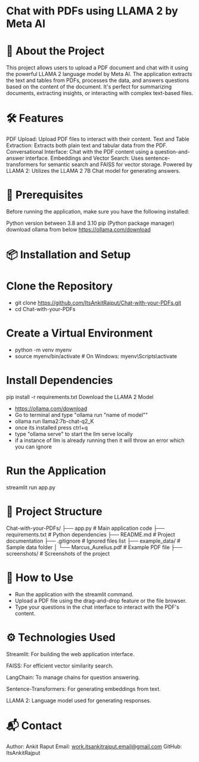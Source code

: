 # Chat with PDFs using LLAMA 2 by Meta AI
# 🚀 About the Project
This project allows users to upload a PDF document and chat with it using the powerful LLAMA 2 language model by Meta AI. The application extracts the text and tables from PDFs, processes the data, and answers questions based on the content of the document. It's perfect for summarizing documents, extracting insights, or interacting with complex text-based files.

# 🛠 Features
PDF Upload:                     Upload PDF files to interact with their content.
Text and Table Extraction:      Extracts both plain text and tabular data from the PDF.
Conversational Interface:       Chat with the PDF content using a question-and-answer interface.
Embeddings and Vector Search:   Uses sentence-transformers for semantic search and FAISS for vector storage.
Powered by LLAMA 2:             Utilizes the LLAMA 2 7B Chat model for generating answers.

# 🧩 Prerequisites
Before running the application, make sure you have the following installed:

Python version between 3.8 and 3.10
pip (Python package manager)
download ollama from below 
https://ollama.com/download


# 📦 Installation and Setup

# Clone the Repository
- git clone https://github.com/ItsAnkitRajput/Chat-with-your-PDFs.git
- cd Chat-with-your-PDFs

# Create a Virtual Environment
- python -m venv myenv
- source myenv/bin/activate  # On Windows: myenv\Scripts\activate

# Install Dependencies
pip install -r requirements.txt
Download the LLAMA 2 Model
- https://ollama.com/download
- Go to terminal and type "ollama run "name of model""
- ollama run llama2:7b-chat-q2_K
- once its installed press ctrl+q
- type "ollama serve" to start the llm serve locally
- if a instance of llm is already running then it will throw an error which you can ignore

# Run the Application
streamlit run app.py

# 📂 Project Structure
Chat-with-your-PDFs/
├── app.py                     # Main application code
├── requirements.txt           # Python dependencies
├── README.md                  # Project documentation
├── .gitignore                 # Ignored files list
├── example_data/              # Sample data folder
│   └── Marcus_Aurelius.pdf    # Example PDF file
├── screenshots/               # Screenshots of the project

# 🧪 How to Use
- Run the application with the streamlit command.
- Upload a PDF file using the drag-and-drop feature or the file browser.
- Type your questions in the chat interface to interact with the PDF's content.

# ⚙️ Technologies Used
Streamlit: For building the web application interface.

FAISS: For efficient vector similarity search.

LangChain: To manage chains for question answering.

Sentence-Transformers: For generating embeddings from text.

LLAMA 2: Language model used for generating responses.


# 📬 Contact
Author: Ankit Raput
Email: work.itsankitrajput.email@gmail.com
GitHub: ItsAnkitRajput







